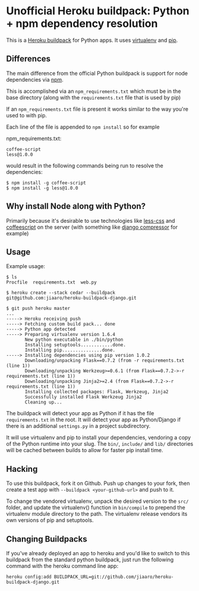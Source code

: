 Unofficial Heroku buildpack: Python + npm dependency resolution
========================

This is a [Heroku buildpack](http://devcenter.heroku.com/articles/buildpacks) for Python apps.
It uses [virtualenv](http://www.virtualenv.org/) and [pip](http://www.pip-installer.org/).

Differences
-----------

The main difference from the official Python buildpack is support for node dependencies via [npm](http://npmjs.org).

This is accomplished via an `npm_requirements.txt` which must be in the base directory (along with the `requirements.txt` file that is used by pip)

If an `npm_requirements.txt` file is present it works similar to the way you're used to with pip.

Each line of the file is appended to `npm install` so for example

npm_requirements.txt:

    coffee-script
    less@1.0.0
    
would result in the following commands being run to resolve the dependencies:

    $ npm install -g coffee-script
    $ npm install -g less@1.0.0
    
Why install Node along with Python?
-----------------------------------

Primarily because it's desirable to use technologies like [less-css](http://lesscss.org/) and [coffeescript](http://coffeescript.org/) on the server (with something like [django compressor](https://github.com/jezdez/django_compressor) for example)

Usage
-----

Example usage:

    $ ls
    Procfile  requirements.txt  web.py

    $ heroku create --stack cedar --buildpack git@github.com:jiaaro/heroku-buildpack-django.git

    $ git push heroku master
    ...
    -----> Heroku receiving push
    -----> Fetching custom build pack... done
    -----> Python app detected
    -----> Preparing virtualenv version 1.6.4
           New python executable in ./bin/python
           Installing setuptools............done.
           Installing pip...............done.
    -----> Installing dependencies using pip version 1.0.2
           Downloading/unpacking Flask==0.7.2 (from -r requirements.txt (line 1))
           Downloading/unpacking Werkzeug>=0.6.1 (from Flask==0.7.2->-r requirements.txt (line 1))
           Downloading/unpacking Jinja2>=2.4 (from Flask==0.7.2->-r requirements.txt (line 1))
           Installing collected packages: Flask, Werkzeug, Jinja2
           Successfully installed Flask Werkzeug Jinja2
           Cleaning up...

The buildpack will detect your app as Python if it has the file `requirements.txt` in the root. It will detect your app as Python/Django if there is an additional `settings.py` in a project subdirectory.

It will use virtualenv and pip to install your dependencies, vendoring a copy of the Python runtime into your slug.  The `bin/`, `include/` and `lib/` directories will be cached between builds to allow for faster pip install time.

Hacking
-------

To use this buildpack, fork it on Github.  Push up changes to your fork, then create a test app with `--buildpack <your-github-url>` and push to it.

To change the vendored virtualenv, unpack the desired version to the `src/` folder, and update the virtualenv() function in `bin/compile` to prepend the virtualenv module directory to the path. The virtualenv release vendors its own versions of pip and setuptools.

Changing Buildpacks
-------------------

If you've already deployed an app to heroku and you'd like to switch to this buildpack from the standard python buildpack, just run the following command with the heroku command line app:

    heroku config:add BUILDPACK_URL=git://github.com/jiaaro/heroku-buildpack-django.git
    
